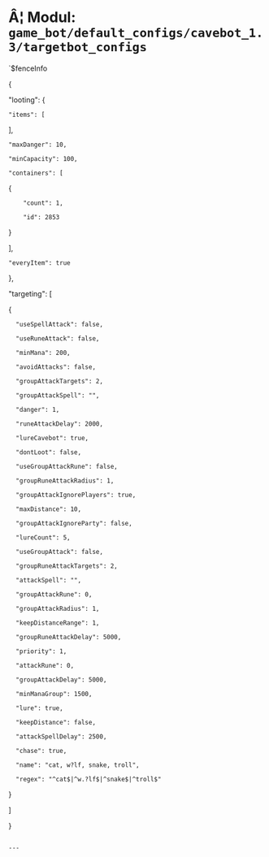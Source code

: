 # Â¦ Modul: `game_bot/default_configs/cavebot_1.3/targetbot_configs`

`$fenceInfo

{

  "looting": {

    "items": [

],

    "maxDanger": 10,

    "minCapacity": 100,

    "containers": [

{

        "count": 1,

        "id": 2853

}

],

    "everyItem": true

},

  "targeting": [

{

      "useSpellAttack": false,

      "useRuneAttack": false,

      "minMana": 200,

      "avoidAttacks": false,

      "groupAttackTargets": 2,

      "groupAttackSpell": "",

      "danger": 1,

      "runeAttackDelay": 2000,

      "lureCavebot": true,

      "dontLoot": false,

      "useGroupAttackRune": false,

      "groupRuneAttackRadius": 1,

      "groupAttackIgnorePlayers": true,

      "maxDistance": 10,

      "groupAttackIgnoreParty": false,

      "lureCount": 5,

      "useGroupAttack": false,

      "groupRuneAttackTargets": 2,

      "attackSpell": "",

      "groupAttackRune": 0,

      "groupAttackRadius": 1,

      "keepDistanceRange": 1,

      "groupRuneAttackDelay": 5000,

      "priority": 1,

      "attackRune": 0,

      "groupAttackDelay": 5000,

      "minManaGroup": 1500,

      "lure": true,

      "keepDistance": false,

      "attackSpellDelay": 2500,

      "chase": true,

      "name": "cat, w?lf, snake, troll",

      "regex": "^cat$|^w.?lf$|^snake$|^troll$"

}

]

}

```

---
